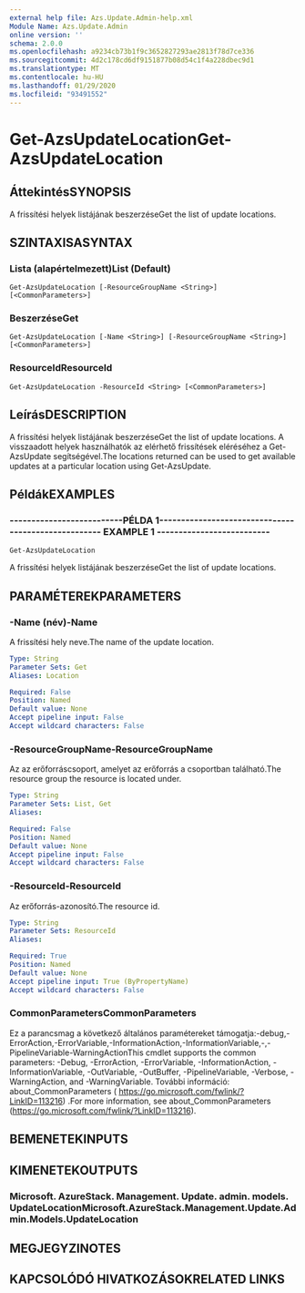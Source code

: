 ```yaml
---
external help file: Azs.Update.Admin-help.xml
Module Name: Azs.Update.Admin
online version: ''
schema: 2.0.0
ms.openlocfilehash: a9234cb73b1f9c3652827293ae2813f78d7ce336
ms.sourcegitcommit: 4d2c178cd6df9151877b08d54c1f4a228dbec9d1
ms.translationtype: MT
ms.contentlocale: hu-HU
ms.lasthandoff: 01/29/2020
ms.locfileid: "93491552"
---
```

# <span data-ttu-id="38578-101">Get-AzsUpdateLocation</span><span class="sxs-lookup"><span data-stu-id="38578-101">Get-AzsUpdateLocation</span></span>

## <span data-ttu-id="38578-102">Áttekintés</span><span class="sxs-lookup"><span data-stu-id="38578-102">SYNOPSIS</span></span>
<span data-ttu-id="38578-103">A frissítési helyek listájának beszerzése</span><span class="sxs-lookup"><span data-stu-id="38578-103">Get the list of update locations.</span></span>

## <span data-ttu-id="38578-104">SZINTAXISA</span><span class="sxs-lookup"><span data-stu-id="38578-104">SYNTAX</span></span>

### <span data-ttu-id="38578-105">Lista (alapértelmezett)</span><span class="sxs-lookup"><span data-stu-id="38578-105">List (Default)</span></span>
```
Get-AzsUpdateLocation [-ResourceGroupName <String>] [<CommonParameters>]
```

### <span data-ttu-id="38578-106">Beszerzése</span><span class="sxs-lookup"><span data-stu-id="38578-106">Get</span></span>
```
Get-AzsUpdateLocation [-Name <String>] [-ResourceGroupName <String>] [<CommonParameters>]
```

### <span data-ttu-id="38578-107">ResourceId</span><span class="sxs-lookup"><span data-stu-id="38578-107">ResourceId</span></span>
```
Get-AzsUpdateLocation -ResourceId <String> [<CommonParameters>]
```

## <span data-ttu-id="38578-108">Leírás</span><span class="sxs-lookup"><span data-stu-id="38578-108">DESCRIPTION</span></span>
<span data-ttu-id="38578-109">A frissítési helyek listájának beszerzése</span><span class="sxs-lookup"><span data-stu-id="38578-109">Get the list of update locations.</span></span> <span data-ttu-id="38578-110">A visszaadott helyek használhatók az elérhető frissítések eléréséhez a Get-AzsUpdate segítségével.</span><span class="sxs-lookup"><span data-stu-id="38578-110">The locations returned can be used to get available updates at a particular location using Get-AzsUpdate.</span></span>

## <span data-ttu-id="38578-111">Példák</span><span class="sxs-lookup"><span data-stu-id="38578-111">EXAMPLES</span></span>

### <span data-ttu-id="38578-112">--------------------------PÉLDA 1--------------------------</span><span class="sxs-lookup"><span data-stu-id="38578-112">-------------------------- EXAMPLE 1 --------------------------</span></span>
```
Get-AzsUpdateLocation
```

<span data-ttu-id="38578-113">A frissítési helyek listájának beszerzése</span><span class="sxs-lookup"><span data-stu-id="38578-113">Get the list of update locations.</span></span>

## <span data-ttu-id="38578-114">PARAMÉTEREK</span><span class="sxs-lookup"><span data-stu-id="38578-114">PARAMETERS</span></span>

### <span data-ttu-id="38578-115">-Name (név)</span><span class="sxs-lookup"><span data-stu-id="38578-115">-Name</span></span>
<span data-ttu-id="38578-116">A frissítési hely neve.</span><span class="sxs-lookup"><span data-stu-id="38578-116">The name of the update location.</span></span>

```yaml
Type: String
Parameter Sets: Get
Aliases: Location

Required: False
Position: Named
Default value: None
Accept pipeline input: False
Accept wildcard characters: False
```

### <span data-ttu-id="38578-117">-ResourceGroupName</span><span class="sxs-lookup"><span data-stu-id="38578-117">-ResourceGroupName</span></span>
<span data-ttu-id="38578-118">Az az erőforráscsoport, amelyet az erőforrás a csoportban található.</span><span class="sxs-lookup"><span data-stu-id="38578-118">The resource group the resource is located under.</span></span>

```yaml
Type: String
Parameter Sets: List, Get
Aliases: 

Required: False
Position: Named
Default value: None
Accept pipeline input: False
Accept wildcard characters: False
```

### <span data-ttu-id="38578-119">-ResourceId</span><span class="sxs-lookup"><span data-stu-id="38578-119">-ResourceId</span></span>
<span data-ttu-id="38578-120">Az erőforrás-azonosító.</span><span class="sxs-lookup"><span data-stu-id="38578-120">The resource id.</span></span>

```yaml
Type: String
Parameter Sets: ResourceId
Aliases: 

Required: True
Position: Named
Default value: None
Accept pipeline input: True (ByPropertyName)
Accept wildcard characters: False
```

### <span data-ttu-id="38578-121">CommonParameters</span><span class="sxs-lookup"><span data-stu-id="38578-121">CommonParameters</span></span>
<span data-ttu-id="38578-122">Ez a parancsmag a következő általános paramétereket támogatja:-debug,-ErrorAction,-ErrorVariable,-InformationAction,-InformationVariable,-,-PipelineVariable-WarningAction</span><span class="sxs-lookup"><span data-stu-id="38578-122">This cmdlet supports the common parameters: -Debug, -ErrorAction, -ErrorVariable, -InformationAction, -InformationVariable, -OutVariable, -OutBuffer, -PipelineVariable, -Verbose, -WarningAction, and -WarningVariable.</span></span> <span data-ttu-id="38578-123">További információ: about_CommonParameters ( https://go.microsoft.com/fwlink/?LinkID=113216) .</span><span class="sxs-lookup"><span data-stu-id="38578-123">For more information, see about_CommonParameters (https://go.microsoft.com/fwlink/?LinkID=113216).</span></span>

## <span data-ttu-id="38578-124">BEMENETEK</span><span class="sxs-lookup"><span data-stu-id="38578-124">INPUTS</span></span>

## <span data-ttu-id="38578-125">KIMENETEK</span><span class="sxs-lookup"><span data-stu-id="38578-125">OUTPUTS</span></span>

### <span data-ttu-id="38578-126">Microsoft. AzureStack. Management. Update. admin. models. UpdateLocation</span><span class="sxs-lookup"><span data-stu-id="38578-126">Microsoft.AzureStack.Management.Update.Admin.Models.UpdateLocation</span></span>

## <span data-ttu-id="38578-127">MEGJEGYZI</span><span class="sxs-lookup"><span data-stu-id="38578-127">NOTES</span></span>

## <span data-ttu-id="38578-128">KAPCSOLÓDÓ HIVATKOZÁSOK</span><span class="sxs-lookup"><span data-stu-id="38578-128">RELATED LINKS</span></span>

